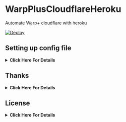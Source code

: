# WarpPlusCloudflareHeroku

Automate Warp+ cloudflare with heroku

[![Deploy](https://www.herokucdn.com/deploy/button.svg)](https://heroku.com/deploy?template=https://github.com/Pushkin31/WarpPlusCloudflareHeroku)

## Setting up config file
<details>
    <summary><b>Click Here For Details</b></summary><br>
  
- `WARP_ID`: Your warp+ id. Like: `asdf51saf15sa1d-as2d6f26a-31asd-aasd`
- `USE_PROXY`: I dont recommend use proxy mode. `True` or `False`. Default: `False`
- `PROXY_API`: Custom proxy api. Default: `https://api.proxyscrape.com/v2/?request=getproxies&protocol=http&timeout=10000&country=all&ssl=all&anonymity=all`
- `THREAD_COUNT`: Custom thread count for proxy mode. Dont give huge numbers. Your account may get banned. Default: `1000`
- `WAIT_SECS_FOR_NORMAL_MODE`: Waiting seconds between process. Default: `17`

</details>

## Thanks
<details>
    <summary><b>Click Here For Details</b></summary>
    <br>
Thanks to original developer: <a href="https://github.com/teppyboy/warp-plus-cloudflare">teppyboy &  ALIILAPRO</a> 
</details>


## License
<details>
    <summary><b>Click Here For Details</b></summary>
  <br>
  <a href="https://www.gnu.org/licenses/gpl-3.0.en.html">
  <img src="https://www.gnu.org/graphics/gplv3-127x51.png" alt="GNU GPLv3 Image">
</a>
<br><br>
WarpPlusCloudflareHeroku is Free Software: You can use, study share and improve it at your
will. Specifically you can redistribute and/or modify it under the terms of the 
  <a href="https://www.gnu.org/licenses/gpl.html">GNU General Public License</a> 
  as published by the Free Software Foundation, either version 3 of the License, 
  or (at your option) any later version.
</details>
